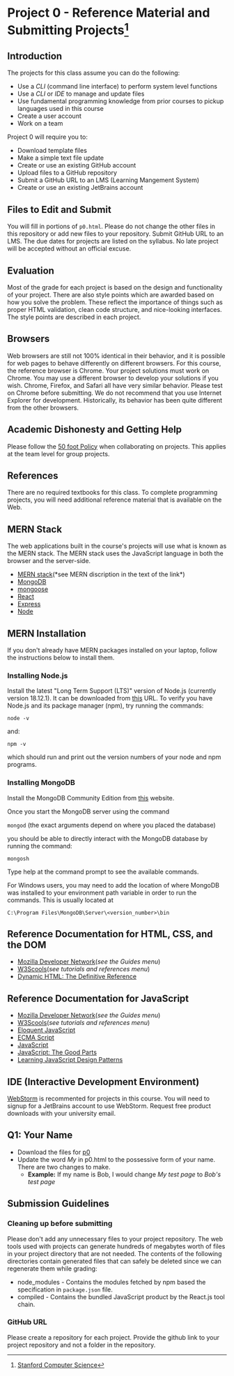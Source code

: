 # Project 0 - Reference Material and Submitting Projects[^1]

## Introduction

The projects for this class assume you can do the following:
- Use a *CLI* (command line interface) to perform system level functions
- Use a *CLI* or *IDE* to manage and update files
- Use fundamental programming knowledge from prior courses to pickup languages used in this course
- Create a user account 
- Work on a team

Project 0 will require you to:

- Download template files
- Make a simple text file update
- Create or use an existing GitHub account
- Upload files to a GitHub repository
- Submit a GitHub URL to an LMS (Learning Mangement System)
- Create or use an existing JetBrains account

## Files to Edit and Submit

You will fill in portions of ```p0.html```. Please do not change the other files in this repository or add new files to your repository. Submit GitHub URL to an LMS. The due dates for projects are listed on the syllabus. No late project will be accepted without an official excuse.

## Evaluation

Most of the grade for each project is based on the design and functionality of your project. There are also style points which are awarded based on how you solve the problem. These reflect the importance of things such as proper HTML validation, clean code structure, and nice-looking interfaces. The style points are described in each project.

## Browsers

Web browsers are still not 100% identical in their behavior, and it is possible for web pages to behave differently on different browsers. For this course, the reference browser is Chrome.  Your project solutions must work on Chrome.  You may use a different browser to develop your solutions if you wish.  Chrome, Firefox, and Safari all have very similar behavior. Please test on Chrome before submitting. We do not recommend that you use Internet Explorer for development. Historically, its behavior has been quite different from the other browsers.

## Academic Dishonesty and Getting Help

Please follow the [50 foot Policy](https://www.dna.caltech.edu/courses/cs191/50ft_policy.pdf) when collaborating on projects.  This applies at the team level for group projects.

## References

There are no required textbooks for this class. To complete programming projects, you will need additional reference material that is available on the Web.

## MERN Stack

The web applications built in the course's projects will use what is known as the MERN stack. The MERN stack uses the JavaScript language in both the browser and the server-side.

- [MERN stack](https://en.wikipedia.org/wiki/MEAN_(solution_stack)#Angular_and_alternatives)(*see MERN discription in the text of the link*)
- [MongoDB](https://www.mongodb.com)
- [mongoose](https://mongoosejs.com)
- [React](https://reactjs.org)
- [Express](https://expressjs.com)
- [Node](https://nodejs.org/en/)

## MERN Installation

If you don't already have MERN packages installed on your laptop, follow the instructions below to install them.

### Installing Node.js

Install the latest "Long Term Support (LTS)" version of Node.js (currently version 18.12.1). It can be downloaded from [this](https://nodejs.org/en/download) URL. To verify you have Node.js and its package manager (npm), try running the commands:

```node -v```

and:

```npm -v```

which should run and print out the version numbers of your node and npm programs.

### Installing MongoDB

Install the MongoDB Community Edition from [this](https://docs.mongodb.com/manual/administration/install-community/) website.

Once you start the MongoDB server using the command

```mongod``` (the exact arguments depend on where you placed the database)

you should be able to directly interact with the MongoDB database by running the command:

```mongosh```

Type help at the command prompt to see the available commands.

For Windows users, you may need to add the location of where MongoDB was installed to your environment path variable in order to run the commands. This is usually located at

```C:\Program Files\MongoDB\Server\<version_number>\bin```

## Reference Documentation for HTML, CSS, and the DOM

- [Mozilla Developer Network](https://developer.mozilla.org/en-US/)(*see the Guides menu*)
- [W3Scools](https://www.w3schools.com)(*see tutorials and references menu*)
- [Dynamic HTML: The Definitive Reference](https://www.oreilly.com/library/view/dynamic-html-the/0596527403/)

## Reference Documentation for JavaScript
- [Mozilla Developer Network](https://developer.mozilla.org/en-US/)(*see the Guides menu*)
- [W3Scools](https://www.w3schools.com)(*see tutorials and references menu*)
- [Eloquent JavaScript](https://eloquentjavascript.net)
- [ECMA Script](https://tc39.es/ecma262/)
- [JavaScript](https://www.oreilly.com/library/view/javascript-the-definitive/9781491952016/)
- [JavaScript: The Good Parts](https://www.oreilly.com/library/view/javascript-the-good/9780596517748/)
- [Learning JavaScript Design Patterns](https://www.oreilly.com/library/view/learning-javascript-design/9781098139865/)

## IDE (Interactive Development Environment)

[WebStorm](https://www.jetbrains.com/webstorm/) is recommented for projects in this course.  You will need to signup for a JetBrains account to use WebStorm.  Request free product downloads with your university email.
    
## Q1: Your Name

- Download the files for [p0](https://github.com/btdobbs/WA/tree/main/Project/00/p0)
- Update the word *My* in p0.html to the possessive form of your name.  There are two changes to make.
  - **Example:** If my name is Bob, I would change *My test page* to *Bob's test page* 

## Submission Guidelines

### Cleaning up before submitting

Please don't add any unnecessary files to your project repository. The web tools used with projects can generate hundreds of megabytes worth of files in your project directory that are not needed. The contents of the following directories contain generated files that can safely be deleted since we can regenerate them while grading:

- node_modules - Contains the modules fetched by npm based the specification in ```package.json``` file.
- compiled - Contains the bundled JavaScript product by the React.js tool chain.

### GitHub URL

Please create a repository for each project.  Provide the github link to your project repository and not a folder in the repository.

[^1]: [Stanford Computer Science](https://cs.stanford.edu)
